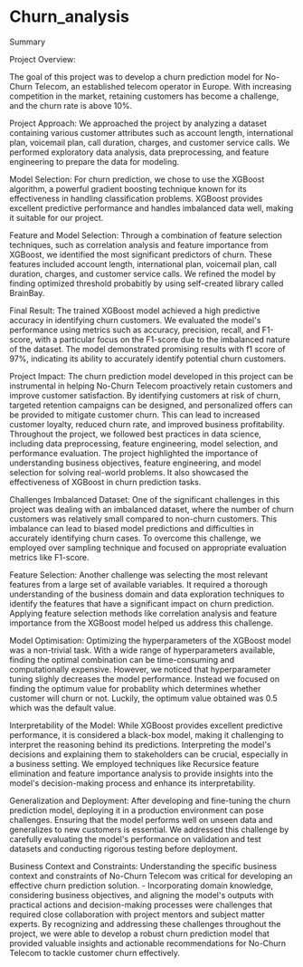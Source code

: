 # Churn_analysis


Summary


Project Overview: 

The goal of this project was to develop a churn prediction model for No-Churn Telecom, an established telecom operator in Europe.
With increasing competition in the market, retaining customers has become a challenge, and the churn rate is above 10%.

Project Approach: 
We approached the project by analyzing a dataset containing various customer attributes such as account length, international plan, voicemail plan, call duration, charges, and customer service calls.
We performed exploratory data analysis, data preprocessing, and feature engineering to prepare the data for modeling.

Model Selection: 
For churn prediction, we chose to use the XGBoost algorithm, a powerful gradient boosting technique known for its effectiveness in handling classification problems.
XGBoost provides excellent predictive performance and handles imbalanced data well, making it suitable for our project.

Feature and Model Selection: 
Through a combination of feature selection techniques, such as correlation analysis and feature importance from XGBoost, we identified the most significant predictors of churn.
These features included account length, international plan, voicemail plan, call duration, charges, and customer service calls.
We refined the model by finding optimized threshold probabitly by using self-created library called BrainBay.

Final Result: 
The trained XGBoost model achieved a high predictive accuracy in identifying churn customers.
We evaluated the model's performance using metrics such as accuracy, precision, recall, and F1-score, with a particular focus on the F1-score due to the imbalanced nature of the dataset.
The model demonstrated promising results with f1 score of 97%, indicating its ability to accurately identify potential churn customers.

Project Impact: 
The churn prediction model developed in this project can be instrumental in helping No-Churn Telecom proactively retain customers and improve customer satisfaction.
By identifying customers at risk of churn, targeted retention campaigns can be designed, and personalized offers can be provided to mitigate customer churn.
This can lead to increased customer loyalty, reduced churn rate, and improved business profitability.
Throughout the project, we followed best practices in data science, including data preprocessing, feature engineering, model selection, and performance evaluation. The project highlighted the importance of understanding business objectives, feature engineering, and model selection for solving real-world problems. It also showcased the effectiveness of XGBoost in churn prediction tasks.

Challenges
Imbalanced Dataset: 
One of the significant challenges in this project was dealing with an imbalanced dataset, where the number of churn customers was relatively small compared to non-churn customers.
This imbalance can lead to biased model predictions and difficulties in accurately identifying churn cases.
To overcome this challenge, we employed over sampling technique and focused on appropriate evaluation metrics like F1-score.

Feature Selection: 
Another challenge was selecting the most relevant features from a large set of available variables.
It required a thorough understanding of the business domain and data exploration techniques to identify the features that have a significant impact on churn prediction.
Applying feature selection methods like correlation analysis and feature importance from the XGBoost model helped us address this challenge.

Model Optimisation: 
Optimizing the hyperparameters of the XGBoost model was a non-trivial task. With a wide range of hyperparameters available, finding the optimal combination can be time-consuming and computationally expensive.
However, we noticed that hyperparameter tuning slighly decreases the model performance.
Instead we focused on finding the optimum value for probablity which determines whether customer will churn or not. Luckily, the optimum value obtained was 0.5 which was the default value.

Interpretability of the Model: 
While XGBoost provides excellent predictive performance, it is considered a black-box model, making it challenging to interpret the reasoning behind its predictions.
Interpreting the model's decisions and explaining them to stakeholders can be crucial, especially in a business setting.
We employed techniques like Recursice feature elimination and feature importance analysis to provide insights into the model's decision-making process and enhance its interpretability.

Generalization and Deployment: 
After developing and fine-tuning the churn prediction model, deploying it in a production environment can pose challenges. Ensuring that the model performs well on unseen data and generalizes to new customers is essential.
We addressed this challenge by carefully evaluating the model's performance on validation and test datasets and conducting rigorous testing before deployment.

Business Context and Constraints: 
Understanding the specific business context and constraints of No-Churn Telecom was critical for developing an effective churn prediction solution. - Incorporating domain knowledge, considering business objectives, and aligning the model's outputs with practical actions and decision-making processes were challenges that required close collaboration with project mentors and subject matter experts.
By recognizing and addressing these challenges throughout the project, we were able to develop a robust churn prediction model that provided valuable insights and actionable recommendations for No-Churn Telecom to tackle customer churn effectively.
